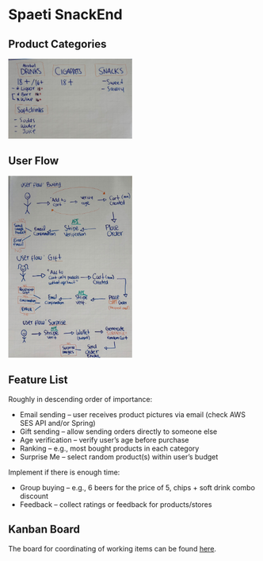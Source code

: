# Spaeti SnackEnd

## Product Categories

<img src="images/product-categories.jpg" width="250">

## User Flow

<img src="images/userflows.jpg" width="250">

## Feature List

Roughly in descending order of importance:
- Email sending – user receives product pictures via email (check AWS SES API and/or Spring)
- Gift sending – allow sending orders directly to someone else 
- Age verification – verify user’s age before purchase 
- Ranking – e.g., most bought products in each category 
- Surprise Me – select random product(s) within user’s budget

Implement if there is enough time:
- Group buying – e.g., 6 beers for the price of 5, chips + soft drink combo discount
- Feedback – collect ratings or feedback for products/stores

## Kanban Board

The board for coordinating of working items can be found [here](https://github.com/users/deniz-oezdemir/projects/2/views/1).
